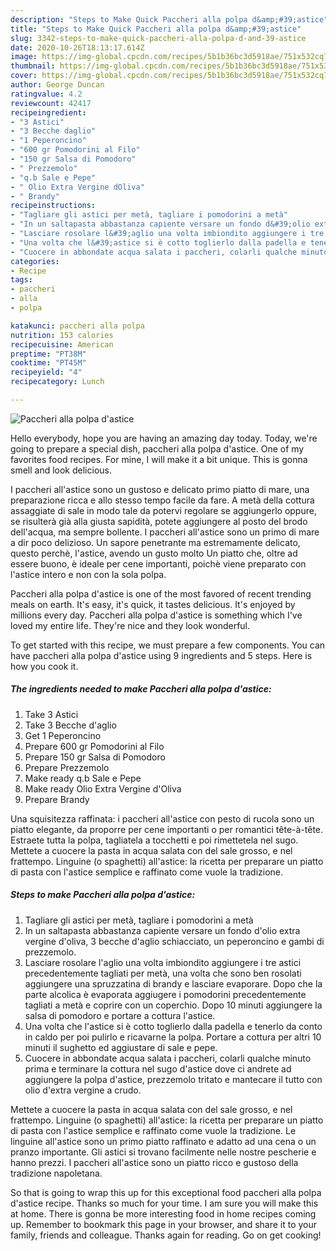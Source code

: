```yaml
---
description: "Steps to Make Quick Paccheri alla polpa d&amp;#39;astice"
title: "Steps to Make Quick Paccheri alla polpa d&amp;#39;astice"
slug: 3342-steps-to-make-quick-paccheri-alla-polpa-d-and-39-astice
date: 2020-10-26T18:13:17.614Z
image: https://img-global.cpcdn.com/recipes/5b1b36bc3d5918ae/751x532cq70/paccheri-alla-polpa-dastice-recipe-main-photo.jpg
thumbnail: https://img-global.cpcdn.com/recipes/5b1b36bc3d5918ae/751x532cq70/paccheri-alla-polpa-dastice-recipe-main-photo.jpg
cover: https://img-global.cpcdn.com/recipes/5b1b36bc3d5918ae/751x532cq70/paccheri-alla-polpa-dastice-recipe-main-photo.jpg
author: George Duncan
ratingvalue: 4.2
reviewcount: 42417
recipeingredient:
- "3 Astici"
- "3 Becche daglio"
- "1 Peperoncino"
- "600 gr Pomodorini al Filo"
- "150 gr Salsa di Pomodoro"
- " Prezzemolo"
- "q.b Sale e Pepe"
- " Olio Extra Vergine dOliva"
- " Brandy"
recipeinstructions:
- "Tagliare gli astici per metà, tagliare i pomodorini a metà"
- "In un saltapasta abbastanza capiente versare un fondo d&#39;olio extra vergine d&#39;oliva, 3 becche d&#39;aglio schiacciato, un peperoncino e gambi di prezzemolo."
- "Lasciare rosolare l&#39;aglio una volta imbiondito aggiungere i tre astici precedentemente tagliati per metà, una volta che sono ben rosolati aggiungere una spruzzatina di brandy e lasciare evaporare. Dopo che la parte alcolica è evaporata aggiugere i pomodorini precedentemente tagliati a metà e coprire con un coperchio. Dopo 10 minuti aggiungere la salsa di pomodoro e portare a cottura l&#39;astice."
- "Una volta che l&#39;astice si è cotto toglierlo dalla padella e tenerlo da conto in caldo per poi pulirlo e ricavarne la polpa. Portare a cottura per altri 10 minuti il sughetto ed aggiustare di sale e pepe."
- "Cuocere in abbondate acqua salata i paccheri, colarli qualche minuto prima e terminare la cottura nel sugo d&#39;astice dove ci andrete ad aggiungere la polpa d&#39;astice, prezzemolo tritato e mantecare il tutto con olio d&#39;extra vergine a crudo."
categories:
- Recipe
tags:
- paccheri
- alla
- polpa

katakunci: paccheri alla polpa 
nutrition: 153 calories
recipecuisine: American
preptime: "PT38M"
cooktime: "PT45M"
recipeyield: "4"
recipecategory: Lunch

---
```



![Paccheri alla polpa d&#39;astice](https://img-global.cpcdn.com/recipes/5b1b36bc3d5918ae/751x532cq70/paccheri-alla-polpa-dastice-recipe-main-photo.jpg)

Hello everybody, hope you are having an amazing day today. Today, we're going to prepare a special dish, paccheri alla polpa d&#39;astice. One of my favorites food recipes. For mine, I will make it a bit unique. This is gonna smell and look delicious.

I paccheri all&#39;astice sono un gustoso e delicato primo piatto di mare, una preparazione ricca e allo stesso tempo facile da fare. A metà della cottura assaggiate di sale in modo tale da potervi regolare se aggiungerlo oppure, se risulterà già alla giusta sapidità, potete aggiungere al posto del brodo dell&#39;acqua, ma sempre bollente. I paccheri all&#39;astice sono un primo di mare a dir poco delizioso. Un sapore penetrante ma estremamente delicato, questo perchè, l&#39;astice, avendo un gusto molto Un piatto che, oltre ad essere buono, è ideale per cene importanti, poichè viene preparato con l&#39;astice intero e non con la sola polpa.

Paccheri alla polpa d&#39;astice is one of the most favored of recent trending meals on earth. It's easy, it's quick, it tastes delicious. It's enjoyed by millions every day. Paccheri alla polpa d&#39;astice is something which I've loved my entire life. They're nice and they look wonderful.


To get started with this recipe, we must prepare a few components. You can have paccheri alla polpa d&#39;astice using 9 ingredients and 5 steps. Here is how you cook it.

<!--inarticleads1-->

##### The ingredients needed to make Paccheri alla polpa d&#39;astice:

1. Take 3 Astici
1. Take 3 Becche d&#39;aglio
1. Get 1 Peperoncino
1. Prepare 600 gr Pomodorini al Filo
1. Prepare 150 gr Salsa di Pomodoro
1. Prepare  Prezzemolo
1. Make ready q.b Sale e Pepe
1. Make ready  Olio Extra Vergine d&#39;Oliva
1. Prepare  Brandy


Una squisitezza raffinata: i paccheri all&#39;astice con pesto di rucola sono un piatto elegante, da proporre per cene importanti o per romantici tête-à-tête. Estraete tutta la polpa, tagliatela a tocchetti e poi rimettetela nel sugo. Mettete a cuocere la pasta in acqua salata con del sale grosso, e nel frattempo. Linguine (o spaghetti) all&#39;astice: la ricetta per preparare un piatto di pasta con l&#39;astice semplice e raffinato come vuole la tradizione. 

<!--inarticleads2-->

##### Steps to make Paccheri alla polpa d&#39;astice:

1. Tagliare gli astici per metà, tagliare i pomodorini a metà
1. In un saltapasta abbastanza capiente versare un fondo d&#39;olio extra vergine d&#39;oliva, 3 becche d&#39;aglio schiacciato, un peperoncino e gambi di prezzemolo.
1. Lasciare rosolare l&#39;aglio una volta imbiondito aggiungere i tre astici precedentemente tagliati per metà, una volta che sono ben rosolati aggiungere una spruzzatina di brandy e lasciare evaporare. Dopo che la parte alcolica è evaporata aggiugere i pomodorini precedentemente tagliati a metà e coprire con un coperchio. Dopo 10 minuti aggiungere la salsa di pomodoro e portare a cottura l&#39;astice.
1. Una volta che l&#39;astice si è cotto toglierlo dalla padella e tenerlo da conto in caldo per poi pulirlo e ricavarne la polpa. Portare a cottura per altri 10 minuti il sughetto ed aggiustare di sale e pepe.
1. Cuocere in abbondate acqua salata i paccheri, colarli qualche minuto prima e terminare la cottura nel sugo d&#39;astice dove ci andrete ad aggiungere la polpa d&#39;astice, prezzemolo tritato e mantecare il tutto con olio d&#39;extra vergine a crudo.


Mettete a cuocere la pasta in acqua salata con del sale grosso, e nel frattempo. Linguine (o spaghetti) all&#39;astice: la ricetta per preparare un piatto di pasta con l&#39;astice semplice e raffinato come vuole la tradizione. Le linguine all&#39;astice sono un primo piatto raffinato e adatto ad una cena o un pranzo importante. Gli astici si trovano facilmente nelle nostre pescherie e hanno prezzi. I paccheri all&#39;astice sono un piatto ricco e gustoso della tradizione napoletana. 

So that is going to wrap this up for this exceptional food paccheri alla polpa d&#39;astice recipe. Thanks so much for your time. I am sure you will make this at home. There is gonna be more interesting food in home recipes coming up. Remember to bookmark this page in your browser, and share it to your family, friends and colleague. Thanks again for reading. Go on get cooking!
